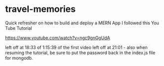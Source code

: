 # travel-memories
Quick refresher on how to build and deploy a MERN App
I followed this You Tube Tutorial 

https://www.youtube.com/watch?v=ngc9gnGgUdA

left off at 18:33 of 1:15:39 of the first video
left off at 21:01 - also when resuming the tutorial, be sure to put the password back in the index.js file for mongodb. 